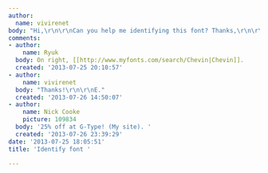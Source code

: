 ```yaml
---
author:
  name: vivirenet
body: "Hi,\r\n\r\nCan you help me identifying this font? Thanks,\r\n\r\nE.\r\n\r\n[img:sites/default/files/old-images/sigimg0-_4557.jpg]"
comments:
- author:
    name: Ryuk
  body: On right, [[http://www.myfonts.com/search/Chevin|Chevin]].
  created: '2013-07-25 20:10:57'
- author:
    name: vivirenet
  body: "Thanks!\r\n\r\nE."
  created: '2013-07-26 14:50:07'
- author:
    name: Nick Cooke
    picture: 109834
  body: '25% off at G-Type! (My site). '
  created: '2013-07-26 23:39:29'
date: '2013-07-25 18:05:51'
title: 'Identify font '

---
```

